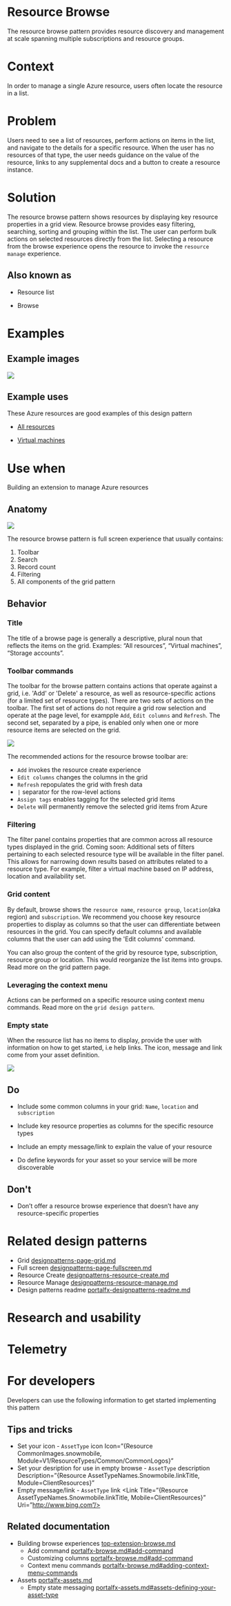 ﻿# Resource Browse 
The resource browse pattern provides resource discovery and management at scale spanning multiple subscriptions and resource groups.

# Context
In order to manage a single Azure resource, users often locate the resource in a list.

# Problem
Users need to see a list of resources, perform actions on items in the list, and navigate to the details for a specific resource.  When the user has no resources of that type, the user needs guidance on the value of the resource, links to any supplemental docs and a button to create a resource instance.

# Solution
The resource browse pattern shows resources by displaying key resource properties in a grid view. Resource browse provides easy filtering, searching, sorting and grouping within the list. The user can perform bulk actions on selected resources directly from the list. Selecting a resource from the browse experience opens the resource to invoke the `resource manage` experience.


## Also known as 

-   Resource list

-   Browse
  

# Examples 

## Example images
<div style="max-width:800px">
<img alttext="Resource browse example" src="../media/designpatterns-resource-browse/resource-browse-1.png"  />
</div>

## Example uses
These Azure resources are good examples of this design pattern 

-   [All resources](https://rc.portal.azure.com/#blade/HubsExtension/ArtBrowseBlade/resourceType/Microsoft.Resources%2Fresources)

-   [Virtual machines](https://rc.portal.azure.com/#blade/HubsExtension/Resources/resourceType/Microsoft.Compute%2FVirtualMachines) 

# Use when
Building an extension to manage Azure resources

## Anatomy  
<div style="max-width:800px">
<img alttext="Resource browse anatomy" src="../media/designpatterns-resource-browse/resource-browse-anatomy.png"/>
</div>

The resource browse pattern is full screen experience that usually contains:
1. Toolbar
2. Search
3. Record count
4. Filtering
5. All components of the grid pattern 

## Behavior 

### Title
The title of a browse page is generally a descriptive, plural noun that reflects the items on the grid. Examples: “All resources”, “Virtual machines”, “Storage accounts”.

### Toolbar commands
The toolbar for the browse pattern contains actions that operate against a grid, i.e. 'Add' or 'Delete' a resource, as well as resource-specific actions (for a limited set of resource types). 
There are two sets of actions on the toolbar. The first set of actions do not require a grid row selection and operate at the page level, for exampple `Add`, `Edit columns` and `Refresh`. The second set, separated by a pipe, is enabled only when one or more resource items are selected on the grid. 

<div style="max-width:800px">
<img alttext="Resource browse toolbar" src="../media/designpatterns-resource-browse/resource-browse-toolbar.png"/>

The recommended actions for the resource browse toolbar are:
* `Add` invokes the resource create experience
* `Edit columns` changes the columns in the grid
* `Refresh` repopulates the grid with fresh data
* `|` separator for the row-level actions
* `Assign tags` enables tagging for the selected grid items
* `Delete` will permanently remove the selected grid items from Azure

### Filtering
The filter panel contains properties that are common across all resource types displayed in the grid.
Coming soon: Additional sets of filters pertaining to each selected resource type will be available in the filter panel. This allows for narrowing down results based on attributes related to a resource type. For example, filter a virtual machine based on IP address, location and availability set.

### Grid content
By default, browse shows the `resource name`, `resource group`, `location`(aka region) and `subscription`. We recommend you choose key resource properties to display as columns so that the user can differentiate between resources in the grid. You can specify default columns and available columns that the user can add using the 'Edit columns' command. 

You can also group the content of the grid by resource type, subscription, resource group or location. This would reorganize the list items into groups. Read more on the grid pattern page.

### Leveraging the context menu
Actions can be performed on a specific resource using context menu commands. Read more on the `grid design pattern`.

### Empty state
When the resource list has no items to display, provide the user with information on how to get started, i.e help links. The icon, message and link come from your asset definition.
<div style="max-width:800px">
<img alttext="Empty state" src="../media/designpatterns-resource-browse/resource-browse-NoResources.png"/>

## Do 

- Include some common columns in your grid: `Name`, `location` and `subscription`

- Include key resource properties as columns for the specific resource types

- Include an empty message/link to explain the value of your resource

- Do define keywords for your asset so your service will be more discoverable  


## Don't 

- Don’t offer a resource browse experience that doesn’t have any resource-specific properties    

# Related design patterns

* Grid [designpatterns-page-grid.md](designpatterns-page-grid.md)
* Full screen [designpatterns-page-fullscreen.md](designpatterns-page-fullscreen.md)
* Resource Create [designpatterns-resource-create.md](designpatterns-resource-create.md)
* Resource Manage [designpatterns-resource-manage.md](designpatterns-resource-manage.md)
* Design patterns readme [portalfx-designpatterns-readme.md](portalfx-designpatterns-readme.md)

# Research and usability

# Telemetry

# For developers 
Developers can use the following information to get started implementing this pattern

## Tips and tricks 

* Set your icon - `AssetType` icon Icon=”{Resource CommonImages.snowmobile, Module=V1/ResourceTypes/Common/CommonLogos}”
* Set your desription for use in empty browse - `AssetType` description Description=”{Resource AssetTypeNames.Snowmobile.linkTitle, Module=ClientResources}”
* Empty message/link - `AssetType` link <Link Title=”{Resource AssetTypeNames.Snowmobile.linkTitle, Mobile=ClientResources}” Uri=”http://www.bing.com”/>


## Related documentation

<!-- TODO Fixup links when new browse publishes -->
* Building browse experiences [top-extension-browse.md](top-extension-browse.md)
    * Add command [portalfx-browse.md#add-command](portalfx-browse.md#add-command)
    * Customizing columns [portalfx-browse.md#add-command](portalfx-browse.md#add-command)
    * Context menu commands [portalfx-browse.md#adding-context-menu-commands](portalfx-browse.md#adding-context-menu-commands)
* Assets [portalfx-assets.md](portalfx-assets.md)
    * Empty state messaging [portalfx-assets.md#assets-defining-your-asset-type](portalfx-assets.md#assets-defining-your-asset-type)

